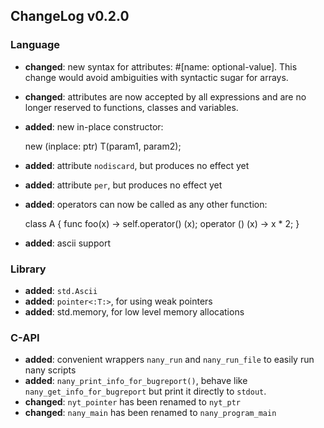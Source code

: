 ## ChangeLog v0.2.0




### Language

 * **changed**: new syntax for attributes: #[name: optional-value]. This change
   would avoid ambiguities with syntactic sugar for arrays.
 * **changed**: attributes are now accepted by all expressions and are no longer
   reserved to functions, classes and variables.

 * **added**: new in-place constructor:

	new (inplace: ptr) T(param1, param2);

 * **added**: attribute `nodiscard`, but produces no effect yet
 * **added**: attribute `per`, but produces no effect yet
 * **added**: operators can now be called as any other function:

	class A
	{
		func foo(x) -> self.operator() (x);
		operator () (x) -> x * 2;
	}

 * **added**: ascii support



### Library

 * **added**: `std.Ascii`
 * **added**: `pointer<:T:>`, for using weak pointers
 * **added**: std.memory, for low level memory allocations



### C-API

 * **added**: convenient wrappers `nany_run` and `nany_run_file` to easily run nany scripts
 * **added**: `nany_print_info_for_bugreport()`, behave like `nany_get_info_for_bugreport`
   but print it directly to `stdout`.
 * **changed**: `nyt_pointer` has been renamed to `nyt_ptr`
 * **changed**: `nany_main` has been renamed to `nany_program_main`
